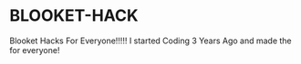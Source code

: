 # BLOOKET-HACK
Blooket Hacks For Everyone!!!!!
I started Coding 3 Years Ago and made the for everyone!
